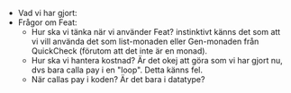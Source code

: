 
- Vad vi har gjort:
- Frågor om Feat:
	- Hur ska vi tänka när vi använder Feat? instinktivt känns det som att vi vill använda det som list-monaden eller Gen-monaden från QuickCheck (förutom att det inte är en monad).
	- Hur ska vi hantera kostnad? Är det okej att göra som vi har gjort nu, dvs bara calla pay i en "loop". Detta känns fel.
	- När callas pay i koden? Är det bara i datatype?